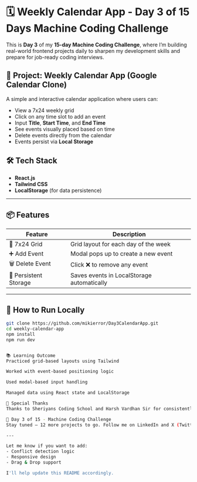 # 🗓️ Weekly Calendar App - Day 3 of 15 Days Machine Coding Challenge

This is **Day 3** of my **15-day Machine Coding Challenge**, where I’m building real-world frontend projects daily to sharpen my development skills and prepare for job-ready coding interviews.

## 🚀 Project: Weekly Calendar App (Google Calendar Clone)

A simple and interactive calendar application where users can:

- View a 7x24 weekly grid
- Click on any time slot to add an event
- Input **Title**, **Start Time**, and **End Time**
- See events visually placed based on time
- Delete events directly from the calendar
- Events persist via **Local Storage**


## 🛠️ Tech Stack

- **React.js**
- **Tailwind CSS**
- **LocalStorage** (for data persistence)

---

## 📦 Features

| Feature               | Description                                      |
|-----------------------|--------------------------------------------------|
| 🧱 7x24 Grid           | Grid layout for each day of the week             |
| ➕ Add Event           | Modal pops up to create a new event              |
| 🗑️ Delete Event        | Click ❌ to remove any event                      |
| 💾 Persistent Storage | Saves events in LocalStorage automatically      |

---

## 🔧 How to Run Locally

```bash
git clone https://github.com/mikierror/Day3CalendarApp.git
cd weekly-calendar-app
npm install
npm run dev


📚 Learning Outcome
Practiced grid-based layouts using Tailwind

Worked with event-based positioning logic

Used modal-based input handling

Managed data using React state and LocalStorage

🙏 Special Thanks
Thanks to Sheriyans Coding School and Harsh Vardhan Sir for consistently guiding me throughout my frontend journey!

📅 Day 3 of 15 - Machine Coding Challenge
Stay tuned — 12 more projects to go. Follow me on LinkedIn and X (Twitter) for daily updates!

---

Let me know if you want to add:
- Conflict detection logic
- Responsive design
- Drag & Drop support

I'll help update this README accordingly.
